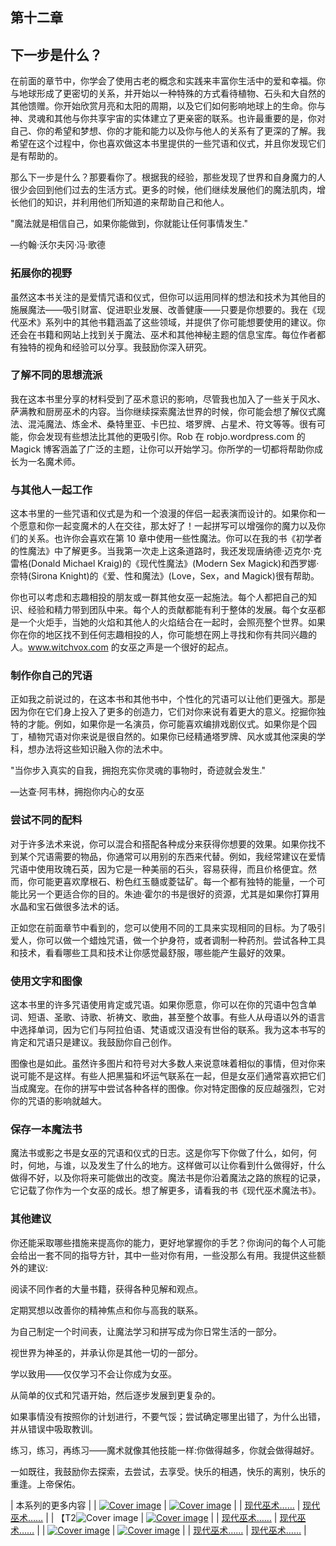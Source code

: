 

## 第十二章

## 下一步是什么？

在前面的章节中，你学会了使用古老的概念和实践来丰富你生活中的爱和幸福。你与地球形成了更密切的关系，并开始以一种特殊的方式看待植物、石头和大自然的其他馈赠。你开始欣赏月亮和太阳的周期，以及它们如何影响地球上的生命。你与神、灵魂和其他与你共享宇宙的实体建立了更亲密的联系。也许最重要的是，你对自己、你的希望和梦想、你的才能和能力以及你与他人的关系有了更深的了解。我希望在这个过程中，你也喜欢做这本书里提供的一些咒语和仪式，并且你发现它们是有帮助的。

那么下一步是什么？那要看你了。根据我的经验，那些发现了世界和自身魔力的人很少会回到他们过去的生活方式。更多的时候，他们继续发展他们的魔法肌肉，增长他们的知识，并利用他们所知道的来帮助自己和他人。

"魔法就是相信自己，如果你能做到，你就能让任何事情发生."

—约翰·沃尔夫冈·冯·歌德



### 拓展你的视野

虽然这本书关注的是爱情咒语和仪式，但你可以运用同样的想法和技术为其他目的施展魔法——吸引财富、促进职业发展、改善健康——只要是你想要的。我在《现代巫术》系列中的其他书籍涵盖了这些领域，并提供了你可能想要使用的建议。你还会在书籍和网站上找到关于魔法、巫术和其他神秘主题的信息宝库。每位作者都有独特的视角和经验可以分享。我鼓励你深入研究。

### 了解不同的思想流派

我在这本书里分享的材料受到了巫术意识的影响，尽管我也加入了一些关于风水、萨满教和厨房巫术的内容。当你继续探索魔法世界的时候，你可能会想了解仪式魔法、混沌魔法、炼金术、桑特里亚、卡巴拉、塔罗牌、占星术、符文等等。很有可能，你会发现有些想法比其他的更吸引你。Rob 在 robjo.wordpress.com 的 Magick 博客涵盖了广泛的主题，让你可以开始学习。你所学的一切都将帮助你成长为一名魔术师。

### 与其他人一起工作

这本书里的一些咒语和仪式是为和一个浪漫的伴侣一起表演而设计的。如果你和一个愿意和你一起变魔术的人在交往，那太好了！一起拼写可以增强你的魔力以及你们的关系。也许你会喜欢在第 10 章中使用一些性魔法。你可以在我的书《初学者的性魔法》中了解更多。当我第一次走上这条道路时，我还发现唐纳德·迈克尔·克雷格(Donald Michael Kraig)的《现代性魔法》(Modern Sex Magick)和西罗娜·奈特(Sirona Knight)的《爱、性和魔法》(Love，Sex，and Magick)很有帮助。

你也可以考虑和志趣相投的朋友或一群其他女巫一起施法。每个人都把自己的知识、经验和精力带到团队中来。每个人的贡献都能有利于整体的发展。每个女巫都是一个火炬手，当她的火焰和其他人的火焰结合在一起时，会照亮整个世界。如果你在你的地区找不到任何志趣相投的人，你可能想在网上寻找和你有共同兴趣的人。www.witchvox.com 的女巫之声是一个很好的起点。



### 制作你自己的咒语

正如我之前说过的，在这本书和其他书中，个性化的咒语可以让他们更强大。那是因为你在它们身上投入了更多的创造力，它们对你来说有着更大的意义。挖掘你独特的才能。例如，如果你是一名演员，你可能喜欢编排戏剧仪式。如果你是个园丁，植物咒语对你来说是很自然的。如果你已经精通塔罗牌、风水或其他深奥的学科，想办法将这些知识融入你的法术中。

"当你步入真实的自我，拥抱充实你灵魂的事物时，奇迹就会发生."

—达查·阿韦林，拥抱你内心的女巫

### 尝试不同的配料

对于许多法术来说，你可以混合和搭配各种成分来获得你想要的效果。如果你找不到某个咒语需要的物品，你通常可以用别的东西来代替。例如，我经常建议在爱情咒语中使用玫瑰石英，因为它是一种美丽的石头，容易获得，而且价格便宜。然而，你可能更喜欢摩根石、粉色红玉髓或菱锰矿。每一个都有独特的能量，一个可能比另一个更适合你的目的。朱迪·霍尔的书是很好的资源，尤其是如果你打算用水晶和宝石做很多法术的话。

正如您在前面章节中看到的，您可以使用不同的工具来实现相同的目标。为了吸引爱人，你可以做一个蜡烛咒语，做一个护身符，或者调制一种药剂。尝试各种工具和技术，看看哪些工具和技术让你感觉最舒服，哪些能产生最好的效果。

### 使用文字和图像

这本书里的许多咒语使用肯定或咒语。如果你愿意，你可以在你的咒语中包含单词、短语、圣歌、诗歌、祈祷文、歌曲，甚至整个故事。有些人从母语以外的语言中选择单词，因为它们与阿拉伯语、梵语或汉语没有世俗的联系。我为这本书写的肯定和咒语只是建议。我鼓励你自己创作。

图像也是如此。虽然许多图片和符号对大多数人来说意味着相似的事情，但对你来说可能不是这样。有些人把黑猫和坏运气联系在一起，但是女巫们通常喜欢把它们当成魔宠。在你的拼写中尝试各种各样的图像。你对特定图像的反应越强烈，它对你的咒语的影响就越大。

### 保存一本魔法书

魔法书或影之书是女巫的咒语和仪式的日志。这是你写下你做了什么，如何，何时，何地，与谁，以及发生了什么的地方。这样做可以让你看到什么做得好，什么做得不好，以及你将来可能做出的改变。魔法书是你沿着魔法之路的旅程的记录，它记载了你作为一个女巫的成长。想了解更多，请看我的书《现代巫术魔法书》。



### 其他建议

你还能采取哪些措施来提高你的能力，更好地掌握你的手艺？你询问的每个人可能会给出一套不同的指导方针，其中一些对你有用，一些没那么有用。我提供这些额外的建议:

阅读不同作者的大量书籍，获得各种见解和观点。

定期冥想以改善你的精神焦点和你与高我的联系。

为自己制定一个时间表，让魔法学习和拼写成为你日常生活的一部分。

视世界为神圣的，并承认你是其他一切的一部分。

学以致用——仅仅学习不会让你成为女巫。

从简单的仪式和咒语开始，然后逐步发展到更复杂的。

如果事情没有按照你的计划进行，不要气馁；尝试确定哪里出错了，为什么出错，并从错误中吸取教训。

练习，练习，再练习——魔术就像其他技能一样:你做得越多，你就会做得越好。

一如既往，我鼓励你去探索，去尝试，去享受。快乐的相遇，快乐的离别，快乐的重逢。上帝保佑。



| 本系列的更多内容 |
| [![Cover image](../images/buylink_9781507211496_cover.jpg)](https://www.simonandschuster.com/books/The-Modern-Witchcraft-Guide-to-Magickal-Herbs/Judy-Ann-Nock/Modern-Witchcraft/9781507211496?mcd=ebookrec_auto&utm_campaign=ebookrec_auto "Click to buy The Modern Witchcraft Guide to Magickal Herbs") | [![Cover image](../images/buylink_9781507207215_cover.jpg)](https://www.simonandschuster.com/books/The-Modern-Witchcraft-Book-of-Natural-Magick/Judy-Ann-Nock/Modern-Witchcraft/9781507207215?mcd=ebookrec_auto&utm_campaign=ebookrec_auto "Click to buy The Modern Witchcraft Book of Natural Magick") |
| [现代巫术……](https://www.simonandschuster.com/books/The-Modern-Witchcraft-Guide-to-Magickal-Herbs/Judy-Ann-Nock/Modern-Witchcraft/9781507211496?mcd=ebookrec_auto&utm_campaign=ebookrec_auto "Click to buy the book") | [现代巫术……](https://www.simonandschuster.com/books/The-Modern-Witchcraft-Book-of-Natural-Magick/Judy-Ann-Nock/Modern-Witchcraft/9781507207215?mcd=ebookrec_auto&utm_campaign=ebookrec_auto "Click to buy the book") |
| 【T2![Cover image](../images/buylink_9781507205389_cover.jpg) | [![Cover image](../images/buylink_9781507202647_cover.jpg)](https://www.simonandschuster.com/books/The-Modern-Witchcraft-Book-of-Tarot/Skye-Alexander/Modern-Witchcraft/9781507202647?mcd=ebookrec_auto&utm_campaign=ebookrec_auto "Click to buy The Modern Witchcraft Book of Tarot") |
| [现代巫术……](https://www.simonandschuster.com/books/The-Modern-Witchcraft-Guide-to-the-Wheel-of-the-Year/Judy-Ann-Nock/Modern-Witchcraft/9781507205389?mcd=ebookrec_auto&utm_campaign=ebookrec_auto "Click to buy the book") | [现代巫术……](https://www.simonandschuster.com/books/The-Modern-Witchcraft-Book-of-Tarot/Skye-Alexander/Modern-Witchcraft/9781507202647?mcd=ebookrec_auto&utm_campaign=ebookrec_auto "Click to buy the book") |
| [![Cover image](../images/buylink_9781440596827_cover.jpg)](https://www.simonandschuster.com/books/The-Modern-Witchcraft-Grimoire/Skye-Alexander/Modern-Witchcraft/9781440596827?mcd=ebookrec_auto&utm_campaign=ebookrec_auto "Click to buy The Modern Witchcraft Grimoire") | [![Cover image](../images/buylink_9781440589249_cover.jpg)](https://www.simonandschuster.com/books/The-Modern-Witchcraft-Spell-Book/Skye-Alexander/Modern-Witchcraft/9781440589249?mcd=ebookrec_auto&utm_campaign=ebookrec_auto "Click to buy The Modern Witchcraft Spell Book") |
| [现代巫术……](https://www.simonandschuster.com/books/The-Modern-Witchcraft-Grimoire/Skye-Alexander/Modern-Witchcraft/9781440596827?mcd=ebookrec_auto&utm_campaign=ebookrec_auto "Click to buy the book") | [现代巫术……](https://www.simonandschuster.com/books/The-Modern-Witchcraft-Spell-Book/Skye-Alexander/Modern-Witchcraft/9781440589249?mcd=ebookrec_auto&utm_campaign=ebookrec_auto "Click to buy the book") |